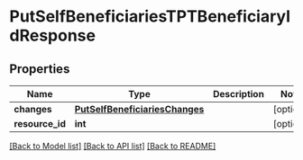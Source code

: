 # PutSelfBeneficiariesTPTBeneficiaryIdResponse

## Properties
Name | Type | Description | Notes
------------ | ------------- | ------------- | -------------
**changes** | [**PutSelfBeneficiariesChanges**](PutSelfBeneficiariesChanges.md) |  | [optional] 
**resource_id** | **int** |  | [optional] 

[[Back to Model list]](../README.md#documentation-for-models) [[Back to API list]](../README.md#documentation-for-api-endpoints) [[Back to README]](../README.md)

